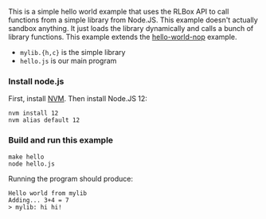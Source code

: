 This is a simple hello world example that uses the RLBox API to call functions
from a simple library from Node.JS. This example doesn't actually sandbox
anything. It just loads the library dynamically and calls a bunch of library
functions. This example extends the [hello-world-nop](../hello-world-nop) example.

- `mylib.{h,c}` is the simple library
- `hello.js` is our main program

### Install node.js

First, install [NVM](https://github.com/nvm-sh/nvm). Then install Node.JS 12:

```
nvm install 12
nvm alias default 12
```

### Build and run this example

```
make hello
node hello.js
```

Running the program should produce:

```
Hello world from mylib
Adding... 3+4 = 7
> mylib: hi hi!
```
